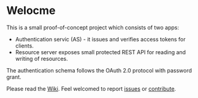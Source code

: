# Welocme

This is a small proof-of-concept project which consists of two apps:

- Authentication servic (AS) - it issues and verifies access tokens for clients.
- Resource server exposes small protected REST API for reading and writing of resources.

The authentication schema follows the OAuth 2.0 protocol with password grant.

Please read the [Wiki](https://github.com/luchob/oauth2-passwordgrant-example/wiki).
Feel welcomed to report [issues](https://github.com/luchob/oauth2-passwordgrant-example/issues) or [contribute](https://github.com/luchob/oauth2-passwordgrant-example/issues).
